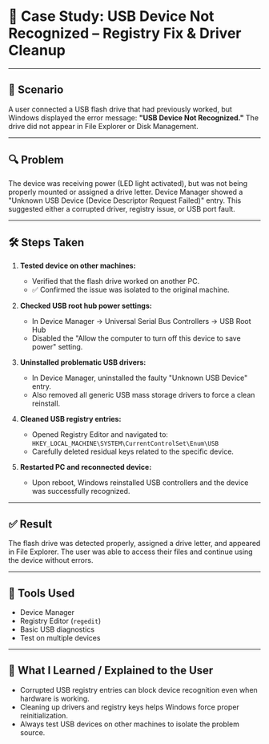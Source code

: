 
# 🧰 Case Study: USB Device Not Recognized – Registry Fix & Driver Cleanup

---

## 🧩 Scenario
A user connected a USB flash drive that had previously worked, but Windows displayed the error message: **"USB Device Not Recognized."** The drive did not appear in File Explorer or Disk Management.

---

## 🔍 Problem
The device was receiving power (LED light activated), but was not being properly mounted or assigned a drive letter. Device Manager showed a "Unknown USB Device (Device Descriptor Request Failed)" entry. This suggested either a corrupted driver, registry issue, or USB port fault.

---

## 🛠️ Steps Taken

1. **Tested device on other machines:**  
   - Verified that the flash drive worked on another PC.  
   - ✅ Confirmed the issue was isolated to the original machine.

2. **Checked USB root hub power settings:**  
   - In Device Manager → Universal Serial Bus Controllers → USB Root Hub  
   - Disabled the "Allow the computer to turn off this device to save power" setting.

3. **Uninstalled problematic USB drivers:**  
   - In Device Manager, uninstalled the faulty "Unknown USB Device" entry.  
   - Also removed all generic USB mass storage drivers to force a clean reinstall.

4. **Cleaned USB registry entries:**  
   - Opened Registry Editor and navigated to:  
     `HKEY_LOCAL_MACHINE\SYSTEM\CurrentControlSet\Enum\USB`  
   - Carefully deleted residual keys related to the specific device.

5. **Restarted PC and reconnected device:**  
   - Upon reboot, Windows reinstalled USB controllers and the device was successfully recognized.

---

## ✅ Result
The flash drive was detected properly, assigned a drive letter, and appeared in File Explorer. The user was able to access their files and continue using the device without errors.

---

## 🧰 Tools Used
- Device Manager
- Registry Editor (`regedit`)
- Basic USB diagnostics
- Test on multiple devices

---

## 🧠 What I Learned / Explained to the User
- Corrupted USB registry entries can block device recognition even when hardware is working.
- Cleaning up drivers and registry keys helps Windows force proper reinitialization.
- Always test USB devices on other machines to isolate the problem source.
